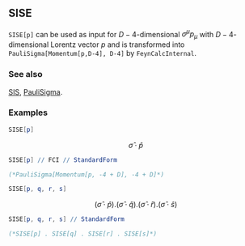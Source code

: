 ## SISE

`SISE[p]` can be used as input for $D-4$-dimensional $\sigma ^{\mu } p_{\mu }$ with $D-4$-dimensional Lorentz vector $p$ and is transformed into `PauliSigma[Momentum[p,D-4], D-4]` by `FeynCalcInternal`.

### See also

[SIS](SIS), [PauliSigma](PauliSigma).

### Examples

```mathematica
SISE[p]
```

$$\hat{\sigma }\cdot \hat{p}$$

```mathematica
SISE[p] // FCI // StandardForm

(*PauliSigma[Momentum[p, -4 + D], -4 + D]*)
```

```mathematica
SISE[p, q, r, s]
```

$$\left(\hat{\sigma }\cdot \hat{p}\right).\left(\hat{\sigma }\cdot \hat{q}\right).\left(\hat{\sigma }\cdot \hat{r}\right).\left(\hat{\sigma }\cdot \hat{s}\right)$$

```mathematica
SISE[p, q, r, s] // StandardForm

(*SISE[p] . SISE[q] . SISE[r] . SISE[s]*)
```